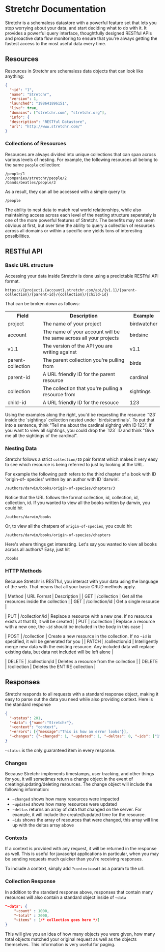 # Stretchr Documentation
Stretchr is a schemaless datastore with a powerful feature set that lets you stop worrying about your data, and start deciding what to do with it.  It provides a powerful query interface, thoughtfully designed RESTful APIs and proactive data flow monitoring to ensure that you're always getting the fastest access to the most useful data every time.

## Resources
Resources in Stretchr are schemaless data objects that can look like anything:

```json
{
  "~id": "1",
  "name": "Stretchr",
  "version": 1,
  "launched": "198641896151",
  "live": true,
  "domains": ["stretchr.com", "stretchr.org"],
  "info": {
  "description": "RESTful Datastore",
  "url": "http://www.stretchr.com/"
}￼￼
```

### Collections of Resources
Resources are always divided into unique collections that can span across various levels of nesting.  For example, the following resources all belong to the same `people` collection:
```
/people/1
/companies/stretchr/people/2
/bands/beatles/people/3
```
As a result, they can all be accessed with a simple query to:
```
/people
```

The ability to nest data to match real world relationships, while also maintaining access across each level of the nesting structure seperately is one of the more powerful features of Stretchr.  The benefits may not seem obvious at first, but over time the ability to query a collection of resources across all domains or within a specific one yields tons of interesting possibilities.

## RESTful API

### Basic URL structure
Accessing your data inside Stretchr is done using a predictable RESTful API format.

```
https://{project}.{account}.stretchr.com/api/{v1.1}/{parent-collection}/{parent-id}/{collection}/{child-id}
```
That can be broken down as follows:

<table>
	<tr><th>Field</th><th>Description</th><th>Example</th></tr></tr>
	<tr><td>project </td><td> The name of your project </td><td> birdwatcher</td></tr>
	<tr><td>account </td><td> The name of your account will be the same across all your projects </td><td> birdsinc</td></tr>
	<tr><td>v1.1 </td><td> The version of the API you are writing against </td><td> v1.1</td></tr>
	<tr><td>parent-collection </td><td> The parent collection you're pulling from </td><td> birds</td></tr>
	<tr><td>parent-id </td><td> A URL friendly ID for the parent resource </td><td> cardinal</td></tr>
	<tr><td>collection </td><td> The collection that you're pulling a resource from </td><td> sightings</td></tr>
	<tr><td>child-id </td><td> A URL friendly ID for the resouce </td><td>123</td></tr>
</table>
Using the examples along the right, you'd be requesting the resource `123` inside the `sightings` collection nested under `birds/cardinals`.  To put that into a sentence, think "Tell me about the cardinal sighting with ID 123".  If you want to view all sightings, you could drop the `123` ID and think "Give me all the sightings of the cardinal".

### Nesting Data
Stretchr follows a strict `collection/ID` pair format which makes it very easy to see which resource is being referred to just by looking at the URL.

For example the following path refers to the third chapter of a book with ID 'origin-of- species' written by an author with ID 'darwin'.
```
/authors/darwin/books/origin-of-species/chapters/3
```
Notice that the URL follows the format collection, id, collection, id, collection, id.  If you wanted to view all the books written by darwin, you could hit
```
/authors/darwin/books
```
Or, to view all the chatpers of `origin-of-species`, you could hit
```
/authors/darwin/books/origin-of-species/chapters
```

Here's where things get interesting.  Let's say you wanted to view all books across all authors?  Easy, just hit
```
/books
```

### HTTP Methods
Because Stretchr is RESTful, you interact with your data using the language of the web.  That means that all your basic CRUD methods apply.

| Method | URL Format | Description |
| GET | /collection | Get all the resources inside the collection |
| GET | /collection/id | Get a single resource |

| PUT | /collection/id | Replace a resource with a new one.  If no resource exists at that ID, it will be created |
| PUT | /collection | Replace a resource with a new one, the `~id` should be included in the body in this case |

| POST | /collection | Create a new resource in the collection.  If no `~id` is specified, it will be generated for you |
| PATCH | /collection/id | Intelligently merge new data with the existing resource.  Any included data will replace existing data, but data not included will be left alone |

| DELETE | /collection/id | Deletes a resource from the collection |
| DELETE | /collection | Deletes the ENTIRE collection |


## Responses
Stretchr responds to all requests with a standard response object, making it easy to parse out the data you need while also providing context.  Here is the standard response

```json
{
  "~status": 201,
  "~data": {"name":"Stretchr"},
  "~context": "context",
  "~errors": [{"message":"This is how an error looks"}],
  "~changes": {"~changed": 1, "~updated": 1, "~deltas": 0, "~ids": ["1", "2", "3"]}
}
```
`~status` is the only guaranteed item in every response.

### Changes
Because Stretchr implements timestamps, user tracking, and other things for you, it will sometimes return a change object in the event of creating/updating/deleting resources.  The change object will include the following information:

 * `~changed` shows how many resources were impacted
 * `~updated` shows how many resources were updated
 * `~deltas` returns an array of data that changed on the server.  For example, it will include the created/updated time for the resource.
 * `~ids` shows the array of resources that were changed, this array will line up with the deltas array above

### Contexts
If a context is provided with any request, it will be returned in the response as well.  This is useful for javascript applications in particular, when you may be sending requests much quicker than you're receiving responses.

To include a context, simply add `?context=asdf` as a param to the url.

### Collection Response
In addition to the standard response above, responses that contain many resources will also contain a standard object inside of `~data`
```json
"~data": {
	"~count" : 1000,
	"~total" : 2000,
	"~items" : [/* collection goes here */]
}
```
This will give you an idea of how many objects you were given, how many total objects matched your original request as well as the objects themselves.  This information is very useful for paging.
